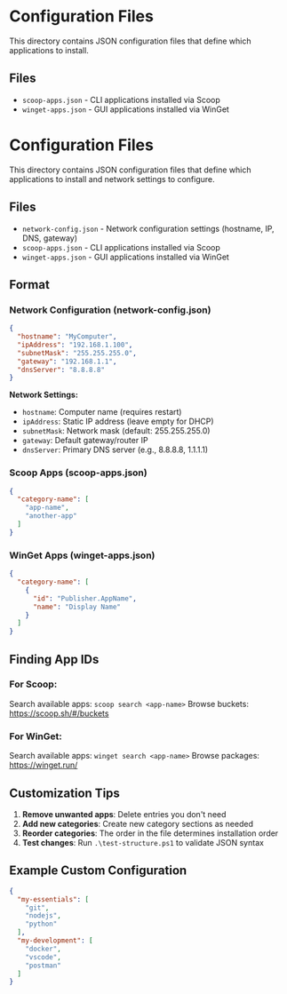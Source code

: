 # Configuration Files

This directory contains JSON configuration files that define which applications to install.

## Files

- `scoop-apps.json` - CLI applications installed via Scoop
- `winget-apps.json` - GUI applications installed via WinGet

# Configuration Files

This directory contains JSON configuration files that define which applications to install and network settings to configure.

## Files

- `network-config.json` - Network configuration settings (hostname, IP, DNS, gateway)
- `scoop-apps.json` - CLI applications installed via Scoop
- `winget-apps.json` - GUI applications installed via WinGet

## Format

### Network Configuration (network-config.json)
```json
{
  "hostname": "MyComputer",
  "ipAddress": "192.168.1.100",
  "subnetMask": "255.255.255.0",
  "gateway": "192.168.1.1",
  "dnsServer": "8.8.8.8"
}
```

**Network Settings:**
- `hostname`: Computer name (requires restart)
- `ipAddress`: Static IP address (leave empty for DHCP)
- `subnetMask`: Network mask (default: 255.255.255.0)
- `gateway`: Default gateway/router IP
- `dnsServer`: Primary DNS server (e.g., 8.8.8.8, 1.1.1.1)

### Scoop Apps (scoop-apps.json)
```json
{
  "category-name": [
    "app-name",
    "another-app"
  ]
}
```

### WinGet Apps (winget-apps.json)
```json
{
  "category-name": [
    {
      "id": "Publisher.AppName",
      "name": "Display Name"
    }
  ]
}
```

## Finding App IDs

### For Scoop:
Search available apps: `scoop search <app-name>`
Browse buckets: https://scoop.sh/#/buckets

### For WinGet:
Search available apps: `winget search <app-name>`
Browse packages: https://winget.run/

## Customization Tips

1. **Remove unwanted apps**: Delete entries you don't need
2. **Add new categories**: Create new category sections as needed
3. **Reorder categories**: The order in the file determines installation order
4. **Test changes**: Run `.\test-structure.ps1` to validate JSON syntax

## Example Custom Configuration

```json
{
  "my-essentials": [
    "git",
    "nodejs",
    "python"
  ],
  "my-development": [
    "docker",
    "vscode",
    "postman"
  ]
}
```
